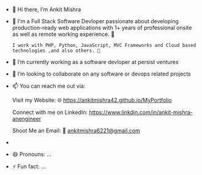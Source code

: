 - 👋 Hi there, I’m Ankit Mishra
- 👀 I'm a Full Stack Software Devloper passionate about developing production-ready web applications with 1+ years of professional onsite as well as remote working experience. 🎯

      I work with PHP, Python, JavaScript, MVC Frameworks and Cloud based technologies ,and also others. 🚀

- 🌱 I’m currently working as a software devloper at persist ventures
- 💞️ I’m looking to collaborate on any software or devops related projects
- 📫 You can reach me out via:
  
    Visit my Website: 🌐 https://ankitmishra42.github.io/MyPortfolio
  
    Connect with me on LinkedIn: https://www.linkdin.com/in/ankit-mishra-anengineer
  
    Shoot Me an Email: 💌   ankitmishra6221@gmail.com
-   
- 😄 Pronouns: ...
- ⚡ Fun fact: ...

<!---
ankitmishra42/ankitmishra42 is a ✨ special ✨ repository because its `README.md` (this file) appears on your GitHub profile.
You can click the Preview link to take a look at your changes.
--->



